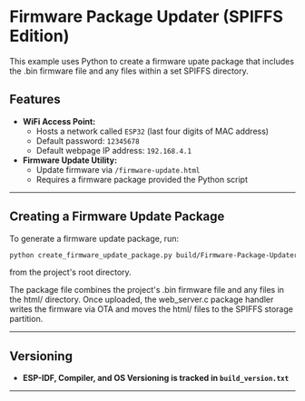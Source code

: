 # Firmware Package Updater (SPIFFS Edition)

This example uses Python to create a firmware upate package that includes the .bin firmware file and any files within a set SPIFFS directory.

## Features
- **WiFi Access Point:**
  - Hosts a network called `ESP32` (last four digits of MAC address)
  - Default password: `12345678`
  - Default webpage IP address: `192.168.4.1`
- **Firmware Update Utility:**
  - Update firmware via `/firmware-update.html`
  - Requires a firmware package provided the Python script

---

## Creating a Firmware Update Package
To generate a firmware update package, run:
```sh
python create_firmware_update_package.py build/Firmware-Package-Updater-SPIFFS.bin html/ update_v0.0.1.pkg
```
from the project's root directory.

The package file combines the project's .bin firmware file and any files in the html/ directory.
Once uploaded, the web_server.c package handler writes the firmware via OTA and moves the html/ files to the SPIFFS storage partition.

---

## Versioning
- **ESP-IDF, Compiler, and OS Versioning is tracked in `build_version.txt`**

---